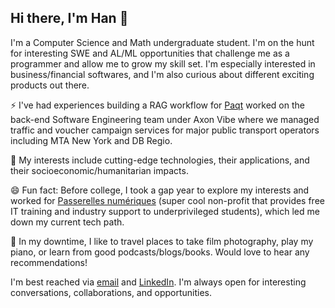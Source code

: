 ## Hi there, I'm Han 👋

<!--
**hannguyen0712/hannguyen0712** is a ✨ _special_ ✨ repository because its `README.md` (this file) appears on your GitHub profile.

Here are some ideas to get you started:

- 🔭 I’m currently working on ...
- 🌱 I’m currently learning ...
- 👯 I’m looking to collaborate on ...
- 🤔 I’m looking for help with ...
- 💬 Ask me about ...
- 📫 How to reach me: ...
- 😄 Pronouns: ...
- ⚡ Fun fact: ...
-->

I'm a Computer Science and Math undergraduate student. I'm on the hunt for interesting SWE and AL/ML opportunities that challenge me as a programmer and allow me to grow my skill set. I'm especially interested in business/financial softwares, and I'm also curious about different exciting products out there.

⚡ I've had experiences building a RAG workflow for [Paqt](https://paqt.chat/) worked on the back-end Software Engineering team under Axon Vibe where we managed traffic and voucher campaign services for major public transport operators including MTA New York and DB Regio.

🔭 My interests include cutting-edge technologies, their applications, and their socioeconomic/humanitarian impacts.

😄 Fun fact: Before college, I took a gap year to explore my interests and worked for [Passerelles numériques](https://www.passerellesnumeriques.org/) (super cool non-profit that provides free IT training and industry support to underprivileged students), which led me down my current tech path.

🌱 In my downtime, I like to travel places to take film photography, play my piano, or learn from good podcasts/blogs/books. Would love to hear any recommendations! 


I'm best reached via [email](mailto:hannguyen0712@gmail.com) and [LinkedIn](https://www.linkedin.com/in/hannguyen0712/). I'm always open for interesting conversations, collaborations, and opportunities.
